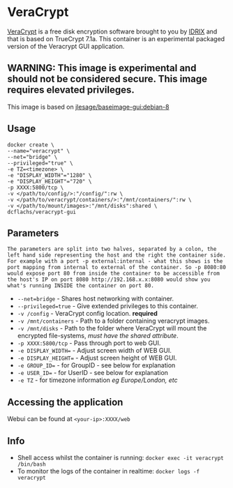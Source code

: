 # VeraCrypt
[VeraCrypt](https://www.veracrypt.fr/en/Home.html) is a free disk encryption software brought to you by [IDRIX](https://www.idrix.fr) and that is based on TrueCrypt 7.1a. 
This container is an experimental packaged version of the Veracrypt GUI application. 

## WARNING: This image is experimental and should not be considered secure. This image requires elevated privileges.

This image is based on [jlesage/baseimage-gui:debian-8](https://hub.docker.com/r/jlesage/baseimage-gui/)

## Usage

```
docker create \
--name="veracrypt" \
--net="bridge" \
--privileged="true" \
-e TZ=<timezone> \
-e "DISPLAY_WIDTH"="1280" \
-e "DISPLAY_HEIGHT"="720" \
-p XXXX:5800/tcp \
-v </path/to/config/>:"/config/":rw \
-v </path/to/veracrypt/containers/>:"/mnt/containers/":rw \
-v </path/to/mount/images>:"/mnt/disks":shared \
dcflachs/veracrypt-gui
```

## Parameters

`The parameters are split into two halves, separated by a colon, the left hand side representing the host and the right the container side. 
For example with a port -p external:internal - what this shows is the port mapping from internal to external of the container.
So -p 8080:80 would expose port 80 from inside the container to be accessible from the host's IP on port 8080
http://192.168.x.x:8080 would show you what's running INSIDE the container on port 80.`


* `--net=bridge` - Shares host networking with container.
* `--privileged=true` - Give extended privileges to this container.
* `-v /config` - VeraCrypt config location. **required**
* `-v /mnt/containers` - Path to a folder containing veracrypt images.
* `-v /mnt/disks` - Path to the folder where VeraCrypt will mount the encrypted file-systems, *must have the shared attribute*.
* `-p XXXX:5800/tcp` - Pass through port to web GUI.
* `-e DISPLAY_WIDTH=` - Adjust screen width of WEB GUI.
* `-e DISPLAY_HEIGHT=` - Adjust screen height of WEB GUI.
* `-e GROUP_ID=` - for GroupID - see below for explanation
* `-e USER_ID=` - for UserID - see below for explanation
* `-e TZ` - for timezone information *eg Europe/London, etc*

## Accessing the application
Webui can be found at `<your-ip>:XXXX/web`

## Info

* Shell access whilst the container is running: `docker exec -it veracrypt /bin/bash`
* To monitor the logs of the container in realtime: `docker logs -f veracrypt`
